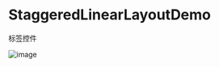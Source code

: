 # StaggeredLinearLayoutDemo
标签控件


![image](https://github.com/shaohuaguo/StaggeredLinearLayoutDemo/blob/master/Screenshot_01.png)  



